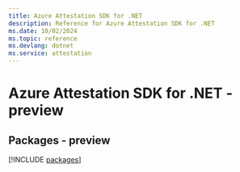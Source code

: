 ```yaml
---
title: Azure Attestation SDK for .NET
description: Reference for Azure Attestation SDK for .NET
ms.date: 10/02/2024
ms.topic: reference
ms.devlang: dotnet
ms.service: attestation
---
```

# Azure Attestation SDK for .NET - preview
## Packages - preview
[!INCLUDE [packages](attestation-index.md)]